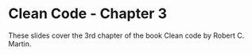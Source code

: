 # Clean Code - Chapter 3

These slides cover the 3rd chapter of the book Clean code by Robert C. Martin.